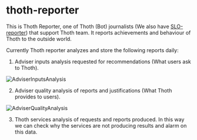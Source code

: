 # thoth-reporter

This is Thoth Reporter, one of Thoth (Bot) journalists (We also have [SLO-reporter](https://github.com/thoth-station/slo-reporter)) that support Thoth team. It reports achievements and behaviour of Thoth to the outside world.

Currently Thoth reporter analyzes and store the following reports daily:

1. Adviser inputs analysis requested for recommendations (What users ask to Thoth).

![AdviserInputsAnalysis](https://raw.githubusercontent.com/thoth-station/advise-reporter/master/docs/images/AdviserInputsAnalysis.jpg)

2. Adviser quality analysis of reports and justifications (What Thoth provides to users).

![AdviserQualityAnalysis](https://raw.githubusercontent.com/thoth-station/advise-reporter/master/docs/images/AdviserQualityAnalysis.jpg)

3. Thoth services analysis of requests and reports produced. In this way we can check why the services are not producing results and alarm on this data.
